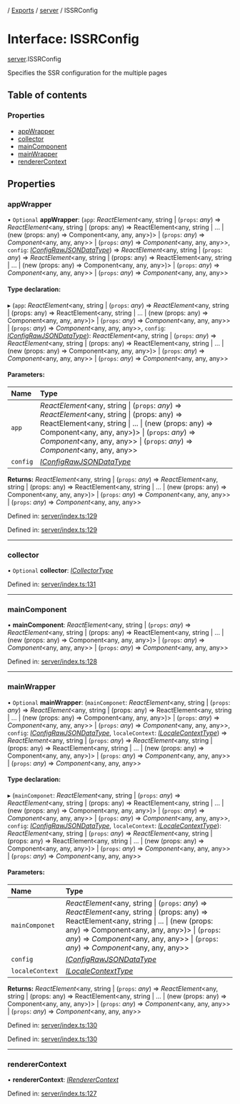 [](../README.md) / [Exports](../modules.md) / [server](../modules/server.md) / ISSRConfig

# Interface: ISSRConfig

[server](../modules/server.md).ISSRConfig

Specifies the SSR configuration for the multiple pages

## Table of contents

### Properties

- [appWrapper](server.issrconfig.md#appwrapper)
- [collector](server.issrconfig.md#collector)
- [mainComponent](server.issrconfig.md#maincomponent)
- [mainWrapper](server.issrconfig.md#mainwrapper)
- [rendererContext](server.issrconfig.md#renderercontext)

## Properties

### appWrapper

• `Optional` **appWrapper**: (`app`: *ReactElement*<any, string \| (`props`: *any*) => *ReactElement*<any, string \| (props: any) =\> ReactElement<any, string \| ... \| (new (props: any) =\> Component<any, any, any\>)\> \| (`props`: *any*) => *Component*<any, any, any\>\> \| (`props`: *any*) => *Component*<any, any, any\>\>, `config`: [*IConfigRawJSONDataType*](config.iconfigrawjsondatatype.md)) => *ReactElement*<any, string \| (`props`: *any*) => *ReactElement*<any, string \| (props: any) =\> ReactElement<any, string \| ... \| (new (props: any) =\> Component<any, any, any\>)\> \| (`props`: *any*) => *Component*<any, any, any\>\> \| (`props`: *any*) => *Component*<any, any, any\>\>

#### Type declaration:

▸ (`app`: *ReactElement*<any, string \| (`props`: *any*) => *ReactElement*<any, string \| (props: any) =\> ReactElement<any, string \| ... \| (new (props: any) =\> Component<any, any, any\>)\> \| (`props`: *any*) => *Component*<any, any, any\>\> \| (`props`: *any*) => *Component*<any, any, any\>\>, `config`: [*IConfigRawJSONDataType*](config.iconfigrawjsondatatype.md)): *ReactElement*<any, string \| (`props`: *any*) => *ReactElement*<any, string \| (props: any) =\> ReactElement<any, string \| ... \| (new (props: any) =\> Component<any, any, any\>)\> \| (`props`: *any*) => *Component*<any, any, any\>\> \| (`props`: *any*) => *Component*<any, any, any\>\>

#### Parameters:

Name | Type |
:------ | :------ |
`app` | *ReactElement*<any, string \| (`props`: *any*) => *ReactElement*<any, string \| (props: any) =\> ReactElement<any, string \| ... \| (new (props: any) =\> Component<any, any, any\>)\> \| (`props`: *any*) => *Component*<any, any, any\>\> \| (`props`: *any*) => *Component*<any, any, any\>\> |
`config` | [*IConfigRawJSONDataType*](config.iconfigrawjsondatatype.md) |

**Returns:** *ReactElement*<any, string \| (`props`: *any*) => *ReactElement*<any, string \| (props: any) =\> ReactElement<any, string \| ... \| (new (props: any) =\> Component<any, any, any\>)\> \| (`props`: *any*) => *Component*<any, any, any\>\> \| (`props`: *any*) => *Component*<any, any, any\>\>

Defined in: [server/index.ts:129](https://github.com/onzag/itemize/blob/28218320/server/index.ts#L129)

Defined in: [server/index.ts:129](https://github.com/onzag/itemize/blob/28218320/server/index.ts#L129)

___

### collector

• `Optional` **collector**: [*ICollectorType*](client.icollectortype.md)

Defined in: [server/index.ts:131](https://github.com/onzag/itemize/blob/28218320/server/index.ts#L131)

___

### mainComponent

• **mainComponent**: *ReactElement*<any, string \| (`props`: *any*) => *ReactElement*<any, string \| (props: any) =\> ReactElement<any, string \| ... \| (new (props: any) =\> Component<any, any, any\>)\> \| (`props`: *any*) => *Component*<any, any, any\>\> \| (`props`: *any*) => *Component*<any, any, any\>\>

Defined in: [server/index.ts:128](https://github.com/onzag/itemize/blob/28218320/server/index.ts#L128)

___

### mainWrapper

• `Optional` **mainWrapper**: (`mainComponet`: *ReactElement*<any, string \| (`props`: *any*) => *ReactElement*<any, string \| (props: any) =\> ReactElement<any, string \| ... \| (new (props: any) =\> Component<any, any, any\>)\> \| (`props`: *any*) => *Component*<any, any, any\>\> \| (`props`: *any*) => *Component*<any, any, any\>\>, `config`: [*IConfigRawJSONDataType*](config.iconfigrawjsondatatype.md), `localeContext`: [*ILocaleContextType*](client_internal_providers_locale_provider.ilocalecontexttype.md)) => *ReactElement*<any, string \| (`props`: *any*) => *ReactElement*<any, string \| (props: any) =\> ReactElement<any, string \| ... \| (new (props: any) =\> Component<any, any, any\>)\> \| (`props`: *any*) => *Component*<any, any, any\>\> \| (`props`: *any*) => *Component*<any, any, any\>\>

#### Type declaration:

▸ (`mainComponet`: *ReactElement*<any, string \| (`props`: *any*) => *ReactElement*<any, string \| (props: any) =\> ReactElement<any, string \| ... \| (new (props: any) =\> Component<any, any, any\>)\> \| (`props`: *any*) => *Component*<any, any, any\>\> \| (`props`: *any*) => *Component*<any, any, any\>\>, `config`: [*IConfigRawJSONDataType*](config.iconfigrawjsondatatype.md), `localeContext`: [*ILocaleContextType*](client_internal_providers_locale_provider.ilocalecontexttype.md)): *ReactElement*<any, string \| (`props`: *any*) => *ReactElement*<any, string \| (props: any) =\> ReactElement<any, string \| ... \| (new (props: any) =\> Component<any, any, any\>)\> \| (`props`: *any*) => *Component*<any, any, any\>\> \| (`props`: *any*) => *Component*<any, any, any\>\>

#### Parameters:

Name | Type |
:------ | :------ |
`mainComponet` | *ReactElement*<any, string \| (`props`: *any*) => *ReactElement*<any, string \| (props: any) =\> ReactElement<any, string \| ... \| (new (props: any) =\> Component<any, any, any\>)\> \| (`props`: *any*) => *Component*<any, any, any\>\> \| (`props`: *any*) => *Component*<any, any, any\>\> |
`config` | [*IConfigRawJSONDataType*](config.iconfigrawjsondatatype.md) |
`localeContext` | [*ILocaleContextType*](client_internal_providers_locale_provider.ilocalecontexttype.md) |

**Returns:** *ReactElement*<any, string \| (`props`: *any*) => *ReactElement*<any, string \| (props: any) =\> ReactElement<any, string \| ... \| (new (props: any) =\> Component<any, any, any\>)\> \| (`props`: *any*) => *Component*<any, any, any\>\> \| (`props`: *any*) => *Component*<any, any, any\>\>

Defined in: [server/index.ts:130](https://github.com/onzag/itemize/blob/28218320/server/index.ts#L130)

Defined in: [server/index.ts:130](https://github.com/onzag/itemize/blob/28218320/server/index.ts#L130)

___

### rendererContext

• **rendererContext**: [*IRendererContext*](client_providers_renderer.irenderercontext.md)

Defined in: [server/index.ts:127](https://github.com/onzag/itemize/blob/28218320/server/index.ts#L127)
